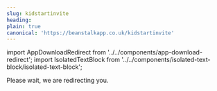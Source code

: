 ```yaml
---
slug: kidstartinvite
heading: 
plain: true
canonical: 'https://beanstalkapp.co.uk/kidstartinvite'
---
```


import AppDownloadRedirect from '../../components/app-download-redirect';
import IsolatedTextBlock from '../../components/isolated-text-block/isolated-text-block';

<AppDownloadRedirect/>

<IsolatedTextBlock>
  Please wait, we are redirecting you.
</IsolatedTextBlock>